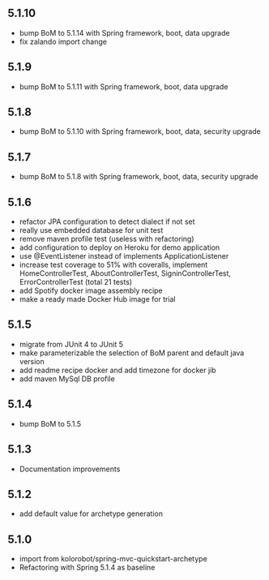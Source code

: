 ## 5.1.10

* bump BoM to 5.1.14 with Spring framework, boot, data upgrade
* fix zalando import change

## 5.1.9

* bump BoM to 5.1.11 with Spring framework, boot, data upgrade

## 5.1.8

* bump BoM to 5.1.10 with Spring framework, boot, data, security upgrade

## 5.1.7

* bump BoM to 5.1.8 with Spring framework, boot, data, security upgrade

## 5.1.6

* refactor JPA configuration to detect dialect if not set
* really use embedded database for unit test
* remove maven profile test (useless with refactoring)
* add configuration to deploy on Heroku for demo application
* use @EventListener instead of implements ApplicationListener
* increase test coverage to 51% with coveralls, implement HomeControllerTest, AboutControllerTest, SigninControllerTest, ErrorControllerTest (total 21 tests)
* add Spotify docker image assembly recipe
* make a ready made Docker Hub image for trial

## 5.1.5

* migrate from JUnit 4 to JUnit 5 
* make parameterizable the selection of BoM parent and default java version
* add readme recipe docker and add timezone for docker jib
* add maven MySql DB profile


## 5.1.4

* bump BoM to 5.1.5

## 5.1.3

* Documentation improvements

## 5.1.2

* add default value for archetype generation

## 5.1.0

* import from kolorobot/spring-mvc-quickstart-archetype
* Refactoring with Spring 5.1.4 as baseline